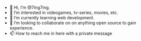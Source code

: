 - 👋 Hi, I’m @7ing7ing.
- 👀 I’m interested in videogames, tv-series, movies, etc.
- 🌱 I’m currently learning web development.
- 💞️ I’m looking to collaborate on on anything open source to gain experience.
- 📫 How to reach me in here with a private message

<!---
7ing7ing/7ing7ing is a ✨ special ✨ repository because its `README.md` (this file) appears on your GitHub profile.
You can click the Preview link to take a look at your changes.
--->
